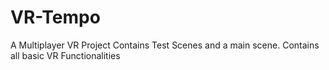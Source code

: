 # VR-Tempo
A Multiplayer VR Project 
Contains Test Scenes and a main scene.
Contains all basic VR Functionalities
